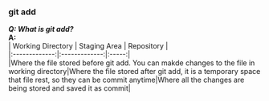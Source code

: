 
### git add  
_**Q: What is git add?**_  
**A:**  
| Working Directory | Staging Area | Repository |  
|:-------------:|:-------------:|:-----:|  
|Where the file stored before git add. You can makde changes to the file in working directory|Where the file stored after git add, it is a temporary space that file rest, so they can be commit anytime|Where all the changes are being stored and saved it as commit|
